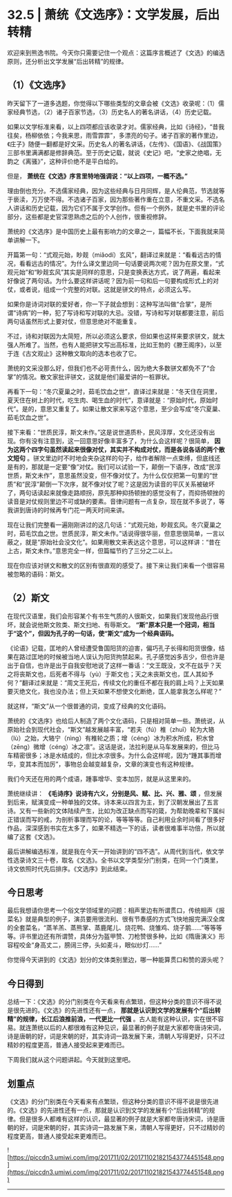 # 32.5 | 萧统《文选序》：文学发展，后出转精

欢迎来到熊逸书院。今天你只需要记住一个观点：这篇序言概述了《文选》的编选原则，还分析出文学发展“后出转精”的规律。

## （1）《文选序》

昨天留下了一道多选题，你觉得以下哪些类型的文章会被《文选》收录呢：（1）儒家经典节选，（2）诸子百家节选，（3）历史名人的著名讲话，（4）历史记载。

如果以文学标准来看，以上四项都应该收录才对。儒家经典，比如《诗经》，“昔我往矣，杨柳依依；今我来思，雨雪霏霏”，多漂亮的句子。诸子百家的著作里边，《庄子》随便一翻都是好文采。历史名人的著名讲话，《左传》、《国语》、《战国策》三部书里满满都是修辞典范。至于历史记载，就说《史记》吧，“史家之绝唱，无韵之《离骚》”，这种评价绝不是平白给的。

但是， **萧统在《文选》序言里特地强调说：“以上四项，一概不选。”**

理由倒也充分。不选儒家经典，因为这些经典与日月同辉，是人伦典范，节选就等于亵渎，万万使不得。不选诸子百家，因为那些著作重在立意，不重文采。不选名人讲话和历史记载，因为它们不属于文学创作。但有一个例外，就是史书里的评论部分，这些都是史官深思熟虑之后的个人创作，很重视修辞。

萧统的《文选序》是中国历史上最有影响力的文章之一，篇幅不长，下面我就来简单讲解一下。

开篇第一句：“式观元始，眇觌（miǎodí）玄风”，翻译过来就是：“看看远古的情况，看看远古的情况”。为什么译文里边同一句话要说两次呢？因为在原文里，“式观元始”和“眇觌玄风”其实是同样的意思，只是变换表达方式，说了两遍，看起来好像说了两句话。为什么要这样讲话呢？因为前一句和后一句要构成形式上的对仗，或者说，组成一个完整的对联。这就是骈文的特点，必须这么写。

如果你是诗词对联的爱好者，你一下子就会想到：这种写法叫做“合掌”，是所谓“诗病”的一种，犯了写诗和写对联的大忌。没错，写诗和写对联都要注意，前后两句话虽然形式上要对仗，但意思绝对不能重复。

不过，诗和对联因为太简短，所以必须这么要求，但如果也这样来要求骈文，就太强人所难了。当然，也有人能把骈文写出高标准，比如王勃的《滕王阁序》，以至于连《古文观止》这种散文取向的选本也收了它。

萧统的文采没那么好，但我们也不必苛责什么，因为绝大多数骈文都免不了“合掌”的情况。散文家批评骈文，这就是他们最爱讲的一桩罪状。

再看下一句：“冬穴夏巢之时，茹毛饮血之世”，直译过来就是：“冬天住在洞里，夏天住在树上的时代，吃生肉、喝生血的时代”，意译就是：“原始时代，原始时代”。是的，意思又重复了。如果让散文家来写这个意思，至少会写成“冬穴夏巢、茹毛饮血之世”。

接下来看：“世质民淳，斯文未作。”这是说世道质朴，民风淳厚，文化还没有出现。你有没有注意到，这一回意思好像丰富多了，为什么会这样呢？很简单， **因为这两个四字句虽然读起来很像对仗，其实并不构成对仗，而是各说各话的两个散文短句** 。骈文里边时不时地会夹杂这样的句子，给作者解除一点束缚，但底线还是有的，那就是一定要“像”对仗。我们可以试验一下，颠倒一下语序，改成“民淳世质，斯文未作”，意思虽然没变，但不像对仗了。为什么仅仅把第一句里的“世质”和“民淳”颠倒一下次序，就不像对仗了呢？这是因为读音的平仄关系被破坏了，两句话读起来就像走路顺拐，原先那种抑扬顿挫的感觉没有了，而抑扬顿挫的读音是对仗规则里边不可或缺的要素。音律问题有一点复杂，现在就不多说了，等我讲到唐诗的时候再专门花一两天时间来讲。

现在让我们完整看一遍刚刚讲过的这几句话：“式观元始，眇觌玄风。冬穴夏巢之时，茹毛饮血之世。世质民淳，斯文未作。”话说得很华丽，但意思很简单，一言以蔽之，就是“原始社会没文化”。如果用散文来表达这个意思，可以这样讲：“昔在上古，斯文未作。”意思完全一样，但篇幅节约了三分之二以上。

现在你应该对骈文和散文的区别有很直观的感受了。接下来让我们来看一个很容易被忽略的语码：斯文。

## （2）斯文

在现代汉语里，我们会形容某个有书生气质的人很斯文，如果我们发现他品行很坏，就会说他斯文败类、斯文扫地、有辱斯文。 **“斯”原本只是一个冠词，相当于“这个”，但因为孔子的一句话，使“斯文”成为一个经典语码。**

《论语》记载，匡地的人曾经遭受鲁国阳货的迫害，偏巧孔子长得和阳货很像，结果在路过匡地的时候被当地人误认为阳货拘禁起来。孔子感觉凶多吉少，但也许是出于自信，也许是出于自我安慰地说了这样一番话：“文王既没，文不在兹乎？天之将丧斯文也，后死者不得与（yù）于斯文也；天之未丧斯文也，匡人其如予何？”翻译过来就是：“周文王死后，传续文化的重任不都在我的肩上吗？上天如果要灭绝文化，我也没办法；但上天如果不想使文化断绝，匡人能拿我怎么样呢？”

就这样，“斯文”从一个很普通的词，变成了经典的文化语码。

萧统的《文选序》也给后人制造了两个文化语码，只是相对简单一些。萧统说，从原始社会到现代社会，“斯文”越发展越丰富，“若夫（fú）椎（zhuī）轮为大辂（lù）之始，大辂宁（nìng）有椎轮之质；增（céng）冰为积水所成，积水曾（zēng）微增（céng）冰之凛”。这话是说，法拉利是从马车发展来的，但比马车精密很多；冰是水结成的，但比水凉很多。为什么会这样呢，因为“踵其事而增华，变其本而加厉”，事物总会越变越复杂，文章的演变也有这种规律。

我们今天还在用的两个成语，踵事增华、变本加厉，就是从这里来的。

萧统继续讲： **《毛诗序》说诗有六义，分别是风、赋、比、兴、雅、颂** ，但发展到后来，赋演变成一种单独的文体。诗本来以四言为主，到了汉朝发展出了五言诗。又有一些新的文体陆续产生，比如为改正缺点而写的箴，为帮助晚辈和下属纠正错误而写的戒，为剖析事理而写的论，等等等等。自己利用业余时间看了很多好作品，深深感到书实在太多了，如果不精选一下的话，读者很难事半功倍，所以就编了这套《文选》。

最后讲解编选标准，就是我在今天一开始讲到的“四不选”。从周代到当代，依文学性选录诗文三十卷，取名《文选》。全书以文学类型分门别类，在同一个门类里，诗文依照时代先后排序。《文选序》到此结束。

## 今日思考

最后我想请你思考一个俗文学领域里的问题：相声里边有所谓贯口，传统相声《报菜名》就是典型的例子，演员要用很流利、很有节奏感的方式飞快地报完满汉全席的全套菜名，“蒸羊羔、蒸熊掌、蒸鹿尾儿、烧花鸭、烧雏鸡、烧子鹅……”等等等等。评书里边还有所谓赞，具体分为盔甲赞、刀枪赞很多种，比如《隋唐演义》形容程咬金“身高丈二，膀阔三停，头如麦斗，眼似纱灯……”

你觉得今天讲到的《文选》划分的文体类别里边，哪一种能算贯口和赞的源头呢？

## 今日得到

总结一下：《文选》的分门别类在今天看来有点繁琐，但这种分类的意识不得不说是很先进的。《文选》的先进性还有一点， **那就是认识到文学的发展有个“后出转精”的规律，长江后浪推前浪，一代更比一代强** 。古人能有这种认识，实在很不容易。就连萧统以后的人都很难有这种见识，最显著的例子就是大家都夸唐诗宋词，诗是唐朝的好，词是宋朝的好，其实诗词一路发展下来，清朝人写得更好，只不过精妙的程度更高，普通人接受起来更难而已。

下周我们就从这个问题讲起。今天就到这里吧。

## 划重点

《文选》的分门别类在今天看来有点繁琐，但这种分类的意识不得不说是很先进的。《文选》的先进性还有一点，那就是认识到文学的发展有个“后出转精”的规律。但是很多人都难有这样的认识，最显著的例子就是大家都夸唐诗宋词，诗是唐朝的好，词是宋朝的好，其实诗词一路发展下来，清朝人写得更好，只不过精妙的程度更高，普通人接受起来更难而已。


![https://piccdn3.umiwi.com/img/201711/02/201711021821543774451548.png](https://piccdn3.umiwi.com/img/201711/02/201711021821543774451548.png)

---
